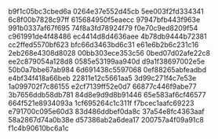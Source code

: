 b9f1c05bc3cbed6a
0264e37e552d45cb
5ee003f2fd334341
6c8f00b7828c97ff
615684950f5eaecc
97947bfb443f963e
991b0337af67f695
74f8a3fd78924f79
f0e70c9ed8209f54
c961991de4f48486
ec4414d8d4636aee
4b78db9444b72381
cc2ffed5570bf623
bfc66d3463bd6c31
e61e6b2b6c231c16
2eb268e4308d8028
00bb303ece353c56
0bed07d02afe22c8
ee2c879054a128d8
0585e53199aa940d
d9a1f38697002e5e
50b0a7bbe67ab984
6d691438c5597068
0ef88265abfeadbd
e4bf34f418a66beb
22811e12c5661aa5
3d99c271f4c7e53e
1a099702f7c86155
e2cf7139ff52e0d7
66877c446f9abe77
3b7656ddb58db781
84d8e9d9d8b91446
65e583af6cf46577
664f521e8934093a
1cf695264c1c311f
f7bcec1aafc69223
e791700c095e60d3
83d486ddbef0da8c
37a54e8fc4363aaf
58a2867d74a0b38e
d57386ab2a6dea17
200757a4f09a91c8
f1c4b90610bc6a1c
